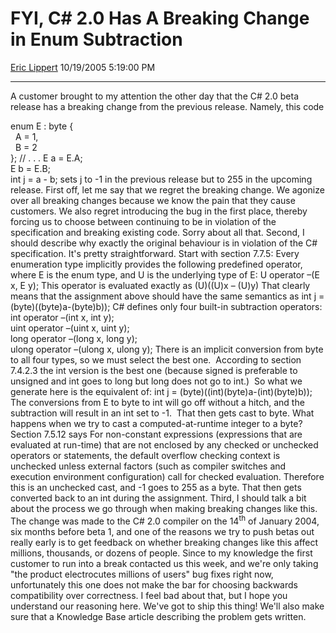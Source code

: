 <div id="page">

# FYI, C\# 2.0 Has A Breaking Change in Enum Subtraction

[Eric Lippert](https://social.msdn.microsoft.com/profile/Eric%20Lippert) 10/19/2005 5:19:00 PM

-----

<div id="content">

A customer brought to my attention the other day that the C\# 2.0 beta release has a breaking change from the previous release. Namely, this code

enum E : byte {  
  A = 1,  
  B = 2  
}; // . . . E a = E.A;  
E b = E.B;  
int j = a - b; sets j to -1 in the previous release but to 255 in the upcoming release. First off, let me say that we regret the breaking change. We agonize over all breaking changes because we know the pain that they cause customers. We also regret introducing the bug in the first place, thereby forcing us to choose between continuing to be in violation of the specification and breaking existing code. Sorry about all that. Second, I should describe why exactly the original behaviour is in violation of the C\# specification. It's pretty straightforward. Start with section 7.7.5: Every enumeration type implicitly provides the following predefined operator, where E is the enum type, and U is the underlying type of E: U operator –(E x, E y); This operator is evaluated exactly as (U)((U)x – (U)y) That clearly means that the assignment above should have the same semantics as int j = (byte)((byte)a-(byte)b)); C\# defines only four built-in subtraction operators: int operator –(int x, int y);  
uint operator –(uint x, uint y);  
long operator –(long x, long y);  
ulong operator –(ulong x, ulong y); There is an implicit conversion from byte to all four types, so we must select the best one.  According to section 7.4.2.3 the int version is the best one (because signed is preferable to unsigned and int goes to long but long does not go to int.)  So what we generate here is the equivalent of: int j = (byte)((int)(byte)a-(int)(byte)b)); The conversions from E to byte to int will go off without a hitch, and the subtraction will result in an int set to -1.  That then gets cast to byte. What happens when we try to cast a computed-at-runtime integer to a byte? Section 7.5.12 says For non-constant expressions (expressions that are evaluated at run-time) that are not enclosed by any checked or unchecked operators or statements, the default overflow checking context is unchecked unless external factors (such as compiler switches and execution environment configuration) call for checked evaluation. Therefore this is an unchecked cast, and -1 goes to 255 as a byte. That then gets converted back to an int during the assignment. Third, I should talk a bit about the process we go through when making breaking changes like this. The change was made to the C\# 2.0 compiler on the 14<sup>th</sup> of January 2004, six months before beta 1, and one of the reasons we try to push betas out really early is to get feedback on whether breaking changes like this affect millions, thousands, or dozens of people. Since to my knowledge the first customer to run into a break contacted us this week, and we're only taking "the product electrocutes millions of users" bug fixes right now, unfortunately this one does not make the bar for choosing backwards compatibility over correctness. I feel bad about that, but I hope you understand our reasoning here. We've got to ship this thing\! We'll also make sure that a Knowledge Base article describing the problem gets written.  

</div>

</div>


